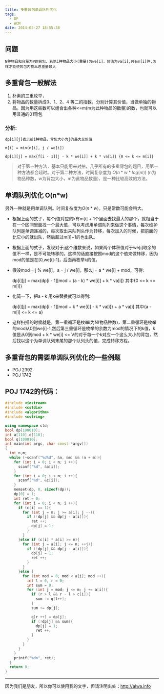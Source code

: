 ```yaml
---
title: 多重背包单调队列优化
tags:
  - DP
  - ACM
date: 2014-05-27 18:55:38
---
```


## 问题

  `N种物品和容量为V的背包，若第i种物品大小(重量)为we[i]，价值为va[i],共有n[i]件,怎样才能使背包内物品总重量最大`

<!-- more -->

## 多重背包一般解法

1.  朴素的三重枚举，
2.  将物品的数量拆成0、1、2、4 等二的指数，分别计算其价值，当做单独的物品。因为用这些数可以组合出各种<=m(m为此种物品的数量)的数，也就可以用普通的01背包



### 分析:

    dp[i][j]表示前i种物品，背包大小为j的最大总价值

    m[i] = min(n[i], j / we[i])

    dp[i][j] = max{f[i - 1][j - k * we[i]] + k * va[i]} {0 <= k <= m[i]}

> 对于第一种方法，基本只能用来对拍，几乎所有的多重背包的题目，用第一种方法都会超时。对于第二种方法，时间复杂度为 $O(n*w*log(m))$ (n为物品种数，w为背包大小，m为此物品数量)，是一种比较高效的方法。



## 单调队列优化 O(n*w)

另外一种就是用单调队列。时间复杂度为$O(n*w)$，只是常数可能会稍大。

*   根据上面的式子，每个j值对应的k有m[i] + 1个里面去找最大的那个，就相当于在一个区间里面找一个最大值，可以考虑用单调队列来做这个事情，每次维护队列是单调递减的，每次取出来队列头作为转移，每次加入的时候，把前面的比它小的就出队，然后超过m[i]+1的也出队。
*   根据上面的式子，发现对于j这个维数来说，如果两个体积值对于we[i]取余的值不一样，是不可能转移的。这样的话直接按照mod的这个值来做转移，因为mod的值是在[0,we[i]-1]，后面再枚举k的值。
*   假设mod = j % we[i]，a = j / we[i]，那么j = a * we[i] + mod，可得:

    dp[i][j] = max{dp[i - 1][mod + (a - k) * we[i]] + k * va[i]} 其中{0 <= k <= m[i]}
*   化简一下，把a - k 用k来替换就可以得到:

    dp[i][j] = max{dp[i - 1][mod + k * we[i]] - k * va[i]} + a * va[i] 其中{a - m[i] <= k <= a}
*   这样扫描的时候就是，第一重循环是枚举i为N(物品种数)，第二重循环是枚举的mod从0到we[i]-1,然后第三重循环是枚举的余数为mod的情况下的k值，k值是从0到mod + k * we[i] <= V的对于每一个k对应一个这么大小的背包，然后找以这个为单调队列末尾的那个队列头的值，完成转移方程。



## 多重背包的需要单调队列优化的一些例题
- POJ 2392
- POJ 1742


## POJ 1742的代码：

```cpp
#include <iostream>
#include <cstdio>
#include <algorithm>
#include <cstring>

using namespace std;
bool dp[100010];
int a[110],c[110];
bool q[100010];
int main(int argc, char const *argv[])
{
  int n,m;
  while (~scanf("%d%d", &n, &m) && (n + m)){
    for (int i = 0; i < n; i ++){
      scanf("%d", &a[i]);
    }
    for (int i = 0; i < n; i ++){
      scanf("%d", &c[i]);
    }
    memset(dp, 0, sizeof(dp));
    dp[0] = 1;
    int ret = 0;
    for (int i = 0; i < n; i ++){
      if (c[i] == 1){
        for (int j = m; j >= a[i]; j --){
          if (!dp[j] && dp[j - a[i]]){
            ret ++;
            dp[j] = 1;
          }
        }
      }else if (c[i] * a[i] >= m){
        for (int j = a[i]; j <= m; ++j){
          if (!dp[j] && dp[j - a[i]]){
            dp[j] = 1;
            ret ++;
          }
        }
      }else {
        for (int mod = 0; mod < a[i]; mod ++){
          int l = 0, r = 0;
          int sum = 0;
          for (int j = mod; j <= m; j += a[i]){
            if (r > l && r - l > c[i]){
              sum -= q[l++];
            }
            sum += dp[j];

            q[r ++] = dp[j];
            if (!dp[j] && sum){
              dp[j] = 1;
              ret ++;
            }
          }
        }
      }
    }
    printf("%dn", ret);
  }
  return 0;
}
```


----

因为我们是朋友，所以你可以使用我的文字，但请注明出处：http://alwa.info
